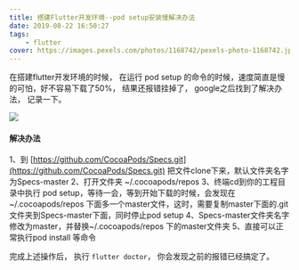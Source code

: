 ```yaml
---
title: 搭建Flutter开发环境--pod setup安装慢解决办法
date: 2019-08-22 16:50:27
tags:
    - flutter
cover: https://images.pexels.com/photos/1168742/pexels-photo-1168742.jpeg?auto=compress&cs=tinysrgb&dpr=2&w=500
---
```


在搭建flutter开发环境的时候， 在运行 pod setup 的命令的时候，速度简直是慢的可怕，好不容易下载了50%， 结果还报错挂掉了， google之后找到了解决办法， 记录一下。


![](https://user-gold-cdn.xitu.io/2019/8/22/16cb883989c51300?w=1206&h=342&f=png&s=166054)

#### 解决办法

1、到 [https://github.com/CocoaPods/Specs.git](https://github.com/CocoaPods/Specs.git) 把文件clone下来，默认文件夹名字为Specs-master
2、打开文件夹 ~/.cocoapods/repos
3、终端cd到你的工程目录中执行 pod setup，等待一会，等到开始下载的时候，会发现在~/.cocoapods/repos 下面多一个master文件，这时，需要复制master下面的.git 文件夹到Specs-master下面，同时停止pod setup
4、Specs-master文件夹名字修改为master，并替换~/.cocoapods/repos 下的master文件夹
5、直接可以正常执行pod install 等命令


完成上述操作后， 执行 `flutter doctor`， 你会发现之前的报错已经搞定了。


[0]: [https://github.com/CocoaPods/Specs.git]